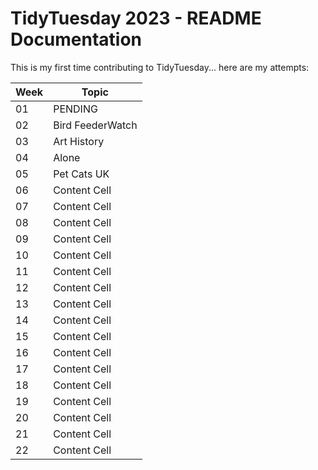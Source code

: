 # TidyTuesday 2023 - README Documentation

This is my first time contributing to TidyTuesday... here are my attempts:

| Week | Topic            |
| ---- | ---------------- |
|  01  | PENDING          |
|  02  | Bird FeederWatch |
|  03  | Art History      |
|  04  | Alone            |
|  05  | Pet Cats UK      |
|  06  | Content Cell     |
|  07  | Content Cell     |
|  08  | Content Cell     |
|  09  | Content Cell     |
|  10  | Content Cell     |
|  11  | Content Cell     |
|  12  | Content Cell     |
|  13  | Content Cell     |
|  14  | Content Cell     |
|  15  | Content Cell     |
|  16  | Content Cell     |
|  17  | Content Cell     |
|  18  | Content Cell     |
|  19  | Content Cell     |
|  20  | Content Cell     |
|  21  | Content Cell     |
|  22  | Content Cell     |